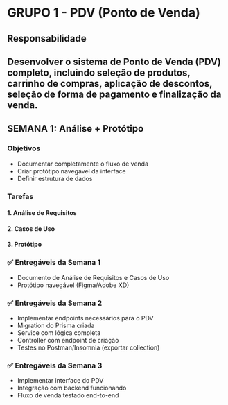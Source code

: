 # GRUPO 1 - PDV (Ponto de Venda)

## Responsabilidade

## Desenvolver o sistema de Ponto de Venda (PDV) completo, incluindo seleção de produtos, carrinho de compras, aplicação de descontos, seleção de forma de pagamento e finalização da venda.

## SEMANA 1: Análise + Protótipo

### Objetivos

- Documentar completamente o fluxo de venda
- Criar protótipo navegável da interface
- Definir estrutura de dados

### Tarefas

#### 1. Análise de Requisitos

#### 2. Casos de Uso

#### 3. Protótipo

### ✅ Entregáveis da Semana 1

- Documento de Análise de Requisitos e Casos de Uso
- Protótipo navegável (Figma/Adobe XD)

### ✅ Entregáveis da Semana 2

- Implementar endpoints necessários para o PDV
- Migration do Prisma criada
- Service com lógica completa
- Controller com endpoint de criação
- Testes no Postman/Insomnia (exportar collection)

### ✅ Entregáveis da Semana 3

- Implementar interface do PDV
- Integração com backend funcionando
- Fluxo de venda testado end-to-end

